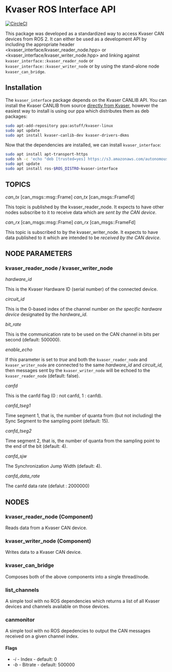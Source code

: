 # Kvaser ROS Interface API

[![CircleCI](https://circleci.com/gh/astuff/kvaser_interface/tree/ros2_master.svg?style=svg)](https://circleci.com/gh/astuff/kvaser_interface/tree/ros2_master)

This package was developed as a standardized way to access Kvaser CAN devices from ROS 2. It can either be used as a development API
by including the appropriate header <kvaser_interface/kvaser_reader_node.hpp> or <kvaser_interface/kvaser_writer_node.hpp> and linking
against `kvaser_interface::kvaser_reader_node` or `kvaser_interface::kvaser_writer_node` or by using the stand-alone node `kvaser_can_bridge`.

## Installation

The `kvaser_interface` package depends on the Kvaser CANLIB API. 
You can install the Kvaser CANLIB from source [directly from Kvaser](https://www.kvaser.com/downloads/), however the easiest way to install is using our ppa which distributes them as deb packages:

```sh
sudo apt-add-repository ppa:astuff/kvaser-linux
sudo apt update
sudo apt install kvaser-canlib-dev kvaser-drivers-dkms
```

Now that the dependencies are installed, we can install `kvaser_interface`:

```sh
sudo apt install apt-transport-https
sudo sh -c 'echo "deb [trusted=yes] https://s3.amazonaws.com/autonomoustuff-repo/ $(lsb_release -sc) main" > /etc/apt/sources.list.d/autonomoustuff-public.list'
sudo apt update
sudo apt install ros-$ROS_DISTRO-kvaser-interface
```

## TOPICS

*can_tx* [can_msgs::msg::Frame]
*can_tx* [can_msgs::FrameFd]

This topic is published by the kvaser_reader_node. It expects to have other nodes subscribe to it to receive data which are *sent by the CAN device*.

*can_rx* [can_msgs::msg::Frame]
*can_rx* [can_msgs::FrameFd]

This topic is subscribed to by the kvaser_writer_node. It expects to have data published to it which are intended to be *received by the CAN device*.

## NODE PARAMETERS

### kvaser_reader_node / kvaser_writer_node

*hardware_id*

This is the Kvaser Hardware ID (serial number) of the connected device.

*circuit_id*

This is the 0-based index of the channel number *on the specific hardware device* designated by the *hardware_id*.

*bit_rate*

This is the communication rate to be used on the CAN channel in bits per second (default: 500000).

*enable_echo*

If this parameter is set to *true* and both the `kvaser_reader_node` and `kvaser_writer_node` are connected to the same
*hardware_id* and *circuit_id*, then messages sent by the `kvaser_writer_node` will be echoed to the `kvaser_reader_node` (default: false).

*canfd*

This is the canfd flag (0 : not canfd, 1 : canfd).

*canfd_tseg1*

Time segment 1, that is, the number of quanta from (but not including) the Sync Segment to the sampling point (default: 15).

*canfd_tseg2*

Time segment 2, that is, the number of quanta from the sampling point to the end of the bit (default: 4).

*canfd_sjw*

The Synchronization Jump Width (default: 4).

*canfd_data_rate*

The canfd data rate (defalut : 2000000)


## NODES

### kvaser_reader_node (Component)

Reads data from a Kvaser CAN device.

### kvaser_writer_node (Component)

Writes data to a Kvaser CAN device.

### kvaser_can_bridge

Composes both of the above components into a single thread/node.

### list_channels

A simple tool with no ROS dependencies which returns a list of all Kvaser devices and channels available on those devices.

### canmonitor

A simple tool with no ROS depedencies to output the CAN messages received on a given channel index.

#### Flags

- *-i* - Index - default: 0
- *-b* - Bitrate - default: 500000
